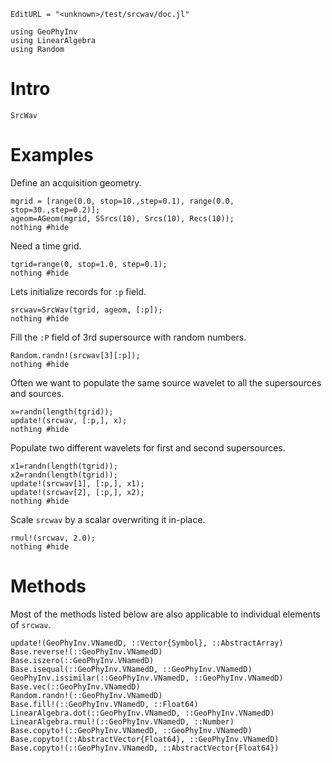 ```@meta
EditURL = "<unknown>/test/srcwav/doc.jl"
```

````@example doc
using GeoPhyInv
using LinearAlgebra
using Random
````

# Intro

```@docs
SrcWav
```

# Examples
Define an acquisition geometry.

````@example doc
mgrid = [range(0.0, stop=10.,step=0.1), range(0.0, stop=30.,step=0.2)];
ageom=AGeom(mgrid, SSrcs(10), Srcs(10), Recs(10));
nothing #hide
````

Need a time grid.

````@example doc
tgrid=range(0, stop=1.0, step=0.1);
nothing #hide
````

Lets initialize records for `:p` field.

````@example doc
srcwav=SrcWav(tgrid, ageom, [:p]);
nothing #hide
````

Fill the `:P` field of 3rd supersource with random numbers.

````@example doc
Random.randn!(srcwav[3][:p]);
nothing #hide
````

Often we want to populate the same source wavelet to all
the supersources and sources.

````@example doc
x=randn(length(tgrid));
update!(srcwav, [:p,], x);
nothing #hide
````

Populate two different wavelets for first and second supersources.

````@example doc
x1=randn(length(tgrid));
x2=randn(length(tgrid));
update!(srcwav[1], [:p,], x1);
update!(srcwav[2], [:p,], x2);
nothing #hide
````

Scale `srcwav` by a scalar overwriting it in-place.

````@example doc
rmul!(srcwav, 2.0);
nothing #hide
````

# Methods
Most of the methods listed below are also applicable to individual elements of `srcwav`.

```@docs
update!(GeoPhyInv.VNamedD, ::Vector{Symbol}, ::AbstractArray)
Base.reverse!(::GeoPhyInv.VNamedD)
Base.iszero(::GeoPhyInv.VNamedD)
Base.isequal(::GeoPhyInv.VNamedD, ::GeoPhyInv.VNamedD)
GeoPhyInv.issimilar(::GeoPhyInv.VNamedD, ::GeoPhyInv.VNamedD)
Base.vec(::GeoPhyInv.VNamedD)
Random.randn!(::GeoPhyInv.VNamedD)
Base.fill!(::GeoPhyInv.VNamedD, ::Float64)
LinearAlgebra.dot(::GeoPhyInv.VNamedD, ::GeoPhyInv.VNamedD)
LinearAlgebra.rmul!(::GeoPhyInv.VNamedD, ::Number)
Base.copyto!(::GeoPhyInv.VNamedD, ::GeoPhyInv.VNamedD)
Base.copyto!(::AbstractVector{Float64}, ::GeoPhyInv.VNamedD)
Base.copyto!(::GeoPhyInv.VNamedD, ::AbstractVector{Float64})
```

